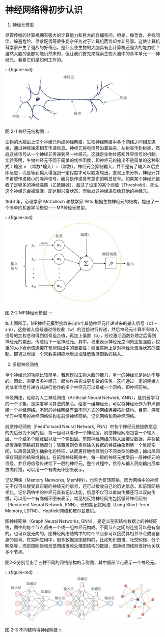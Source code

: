 # 神经网络得初步认识

1. 神经元模型


尽管传统的计算机拥有强大的计算能力和巨大的存储空间，但是，像觅食、寻找同伴、躲避危险、寻求配偶等很多复杂任务对于计算机而言却并非易事。这使计算机科学家产生了强烈的好奇心，是什么使生物的大脑具有比计算机还强大的能力呢？虽然大脑的全部功能仍然未知，但让我们首先来探索生物大脑中的基本单元——神经元，看看它们是如何工作的。

:::{figure-md}
<img src="../../_static/2/2.1/2-1.png" alt="图 2-1 神经元结构图" >

图 2-1 神经元结构图
:::


生物的大脑由上亿个神经元构成神经网络，生物神经网络中各个网络之间相互连接，通过神经递质相互传递信息。神经元将电信号沿着轴突，从树突传到树突，然后这些信号从一个神经元传递到另一神经元，这就是生物体感知外界信号的机制。实验表明，生物神经元不同于简单的线性函数，即神经元的输出不是简单的这种形式：输出 = （常数*输入）+（常数）。神经元会抑制输入，并不是有了输入以后立即反应，而是等到输入增强到一定程度才可以触发输出。直观上来分析，神经元并不希望传递微小的噪声信号，而只是传递具有意识的明显信号。如果某个神经元接收了足够多的神经递质（乙酰胆碱），超过了设定的某个阈值（Threshold），那么这个神经元会被激活，即达到兴奋状态，而后发送神经递质给其他的神经元。


1943 年，心理学家 McCulloch 和数学家 Pitts 根据生物神经元的结构，提出了一个简单的机器学习模型——MP神经元模型。

:::{figure-md}
<img src="../../_static/2/2.1/2-2.png" alt="图 2-2 MP神经元模型">

图 2-2 MP神经元模型
:::


如上图所示，MP神经元模型接收来自m个其他神经元传递过来的输入信号（x1 ~ xm），这些输入信号通过带权重（w）的连接进行传递，然后神经元计算所有输入信号的加权总和得到信号组合值，再加上偏置（b），经过激活函数处理之后得到神经元的输出，传递给下一层神经元。其中，权重表示神经元之间的连接强度，权重的大小表示该连接在预测输出中的重要性；偏置实际上是对神经元激活状态的控制，即通过增加一个常数来相应地增加或降低激活函数的输入。

2. 多层神经网络


单个神经元的功能比较简单，若想模拟生物大脑的能力，单一的神经元是远远不够的。因此，需要很多神经元一起协作来完成更复杂的任务。这样通过一定的连接方式或者信息传递方式进行协作的多个神经元可以看成一个网络，即神经网络。


神经网络，也称为人工神经网络（Artificial Neural Network, ANN），是机器学习的一个子集，是深度学习算法的核心。给定一组神经元，可以将神经元作为节点创建一个神经网络。不同的神经网络有着不同方式的网络连接拓扑结构。目前，深度学习中常用的神经网络结构有前馈神经网络、记忆网络和图神经网络。


前馈神经网络（Feedforward Neural Network, FNN）中各个神经元按接收信息的先后分为不同的组，每一组可以看作一个神经层。前馈神经网络包含一个输入层、一个或多个隐藏层以及一个输出层。前馈神经网络的输入层接受数据，并将数据传递到网络的其他部分；隐藏层则负责将输入数据的特征抽象到另一个维度空间，以展现其更加抽象化的特征，从而更好地线性划分不同类型的数据；输出层则保存问题的结果或输出。在前馈神经网络中，每一层的神经元接受前一层神经元的信号，并且将信号传递给下一层的神经元。整个过程中，信号从输入层向输出层单方向传播，可以用一个有向无环图来表示。


记忆网络（Memory Networks, MemNN），也称为反馈网络，因为网络中的神经元不仅可以接受其它层的神经元的信号，还可以接收自己的历史信息。和前馈网络相比，记忆网络中的神经元具有记忆功能，信息不仅可以单向传播还可以双向传播，可以用一个有向循环图来表示。常见的反馈神经网络包括循环神经网络（Recurrent Neural Network, RNN）、长短期记忆网络（Long Short-Term Memory, LSTM）、Hopfield网络和玻尔兹曼机。


图神经网络（Graph Neural Networks, GNN），是定义在图结构数据上的神经网络，图中的每个节点都由一个或一组神经元构成。不同节点之间的连接可以是有向的，也可以是无向的。图神经网络结构中的每个节点都可以接受其相邻节点或者自身的信号。在实际应用中，很多数据是图结构的，比如知识图谱、社交网络、分子网络等，而前馈网络和反馈网络很难处理图结构的数据，图神经网络则很好地关联多个节点。


图2-3分别给出了三种不同的网络结构的示例图，其中圆形节点表示一个神经元。

:::{figure-md}
<img src="../../_static/2/2.1/2-3.png" alt="图 2-3 不同结构得神经网络">

图 2-3 不同结构得神经网络
:::
